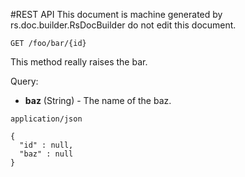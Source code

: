 #REST API
This document is machine generated by rs.doc.builder.RsDocBuilder do not edit this document.

`GET /foo/bar/{id}`

This method really raises the bar.

Query:

* **baz** (String) - The name of the baz.

`application/json`

```
{
  "id" : null,
  "baz" : null
}
```


